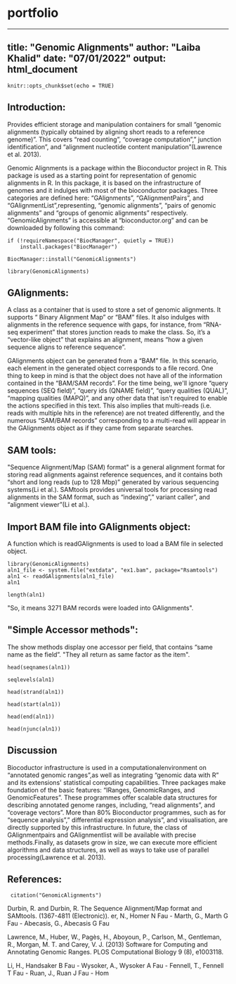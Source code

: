 # portfolio
---
title: "Genomic Alignments"
author: "Laiba Khalid"
date: "07/01/2022"
output: html_document
---

```{r setup, include=TRUE}
knitr::opts_chunk$set(echo = TRUE)
```

## Introduction:

Provides efficient storage and manipulation containers for small “genomic alignments (typically obtained by aligning short reads to a reference genome)”. This covers “read counting”, “coverage computation”,” junction identification”, and “alignment nucleotide content manipulation”(Lawrence et al. 2013).

Genomic Alignments is a package within the Bioconductor project in R.
This package is used as a starting point for representation of genomic alignments in R. In this package, it is based on the infrastructure of genomes and it indulges with most of the bioconductor packages.
Three categories are defined here: “GAlignments”, “GAlignmentPairs”, and “GAlignmentList”,representing, “genomic alignments”, “pairs of genomic alignments” and “groups of genomic alignments” respectively.
“GenomicAlignments”  is accessible at “bioconductor.org” and can be downloaded by following this command:

```{r}
if (!requireNamespace("BiocManager", quietly = TRUE))
    install.packages("BiocManager")

BiocManager::install("GenomicAlignments")

library(GenomicAlignments)

```


## GAlignments:
A class as a container that is used to store a set of genomic alignments. It supports “ Binary Alignment Map” or “BAM” files. It also indulges with alignments in the reference sequence with gaps, for instance, from “RNA-seq experiment” that stores junction reads to make the class.
So, it’s a “vector-like object” that explains an alignment, means “how a given sequence aligns to reference sequence”.

GAlignments object can be generated from a “BAM” file.
In this scenario, each element in the generated object corresponds to a file record. One thing to keep in mind is that the object does not have all of the information contained in the “BAM/SAM records”. For the time being, we'll ignore “query sequences (SEQ field)”, “query ids (QNAME field)”, “query qualities (QUAL)”, “mapping qualities (MAPQ)”, and any other data that isn't required to enable the actions specified in this text. This also implies that multi-reads (i.e. reads with multiple hits in the reference) are not treated differently, and the numerous “SAM/BAM records” corresponding to a multi-read will appear in the GAlignments object as if they came from separate searches.


## SAM tools:
 "Sequence Alignment/Map (SAM) format" is a general alignment format for storing read alignments against reference sequences, and it contains both “short and long reads (up to 128 Mbp)” generated by various sequencing systems(Li et al.). SAMtools provides universal tools for processing read alignments in the SAM format, such as “indexing”,” variant caller”, and “alignment viewer”(Li et al.).
## Import BAM file into GAlignments object:
A function which is readGAlignments is used to load a BAM file in selected object.

```{r}
library(GenomicAlignments)
aln1_file <- system.file("extdata", "ex1.bam", package="Rsamtools")
aln1 <- readGAlignments(aln1_file)
aln1
```
```{r}
length(aln1)
```
"So, it means 3271 BAM records were loaded into GAlignments".

## "Simple Accessor methods":
The show methods display one accessor per field, that contains “same name as the field”. "They all return as same factor as the item".

```{r}
head(seqnames(aln1))
```
```{r}
seqlevels(aln1)
```
```{r}
head(strand(aln1))
```
```{r}
head(start(aln1))
```
```{r}
head(end(aln1))
```
```{r}
head(njunc(aln1))
```
## Discussion
Biocoductor infrastructure is used in a computationalenvironment on “annotated genomic ranges”,as well as integrating “genomic data with R” and its extensions' statistical computing capabilities. Three packages make foundation of the basic features: “IRanges, GenomicRanges, and GenomicFeatures”. These programmes offer scalable data structures for describing annotated genome ranges, including, “read alignments”, and “coverage vectors”. More than 80% Bioconductor programmes, such as for “sequence analysis”,” differential expression analysis”, and visualisation, are directly supported by this infrastructure.
In future, the class of GAlignmentpairs and GAlignmentlist will be available with precise methods.Finally, as datasets grow in size, we can execute more efficient algorithms and data structures, as well as ways to take use of parallel processing(Lawrence et al. 2013).


## References:

```{r}
 citation("GenomicAlignments")
```

Durbin, R. and Durbin, R. The Sequence Alignment/Map format and SAMtools.  (1367-4811 (Electronic)).
er, N., Homer N Fau - Marth, G., Marth G Fau - Abecasis, G., Abecasis G Fau 

Lawrence, M., Huber, W., Pagès, H., Aboyoun, P., Carlson, M., Gentleman, R., Morgan, M. T. and Carey, V. J. (2013) Software for Computing and Annotating Genomic Ranges. PLOS Computational Biology 9 (8), e1003118.


Li, H., Handsaker B Fau - Wysoker, A., Wysoker A Fau - Fennell, T., Fennell T Fau - Ruan, J., Ruan J Fau - Hom
